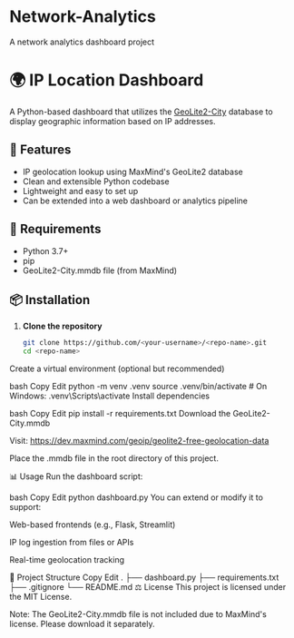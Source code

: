 # Network-Analytics
A network analytics dashboard project  
# 🌍 IP Location Dashboard

A Python-based dashboard that utilizes the [GeoLite2-City](https://dev.maxmind.com/geoip/geolite2-free-geolocation-data) database to display geographic information based on IP addresses.

## 🚀 Features

- IP geolocation lookup using MaxMind's GeoLite2 database
- Clean and extensible Python codebase
- Lightweight and easy to set up
- Can be extended into a web dashboard or analytics pipeline

## 🧰 Requirements

- Python 3.7+
- pip
- GeoLite2-City.mmdb file (from MaxMind)

## 📦 Installation

1. **Clone the repository**
   ```bash
   git clone https://github.com/<your-username>/<repo-name>.git
   cd <repo-name>
Create a virtual environment (optional but recommended)

bash
Copy
Edit
python -m venv .venv
source .venv/bin/activate  # On Windows: .venv\Scripts\activate
Install dependencies

bash
Copy
Edit
pip install -r requirements.txt
Download the GeoLite2-City.mmdb

Visit: https://dev.maxmind.com/geoip/geolite2-free-geolocation-data

Place the .mmdb file in the root directory of this project.

📊 Usage
Run the dashboard script:

bash
Copy
Edit
python dashboard.py
You can extend or modify it to support:

Web-based frontends (e.g., Flask, Streamlit)

IP log ingestion from files or APIs

Real-time geolocation tracking

📁 Project Structure
Copy
Edit
.
├── dashboard.py
├── requirements.txt
├── .gitignore
└── README.md
⚖️ License
This project is licensed under the MIT License.

Note: The GeoLite2-City.mmdb file is not included due to MaxMind's license. Please download it separately.
